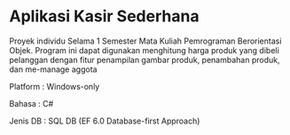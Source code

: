 # Aplikasi Kasir Sederhana

Proyek individu Selama 1 Semester Mata Kuliah Pemrograman Berorientasi Objek. Program ini dapat digunakan menghitung harga produk yang dibeli pelanggan dengan fitur penampilan gambar produk, penambahan produk, dan me-manage aggota

Platform : Windows-only

Bahasa : C#

Jenis DB : SQL DB (EF 6.0 Database-first Approach)
